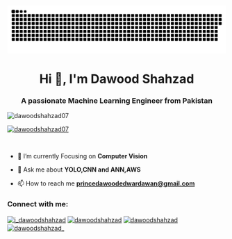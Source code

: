 ![GitHub Snake](github-snake.svg)

<h1 align="center">Hi 👋, I'm Dawood Shahzad</h1>
<h3 align="center">A passionate Machine Learning Engineer from Pakistan</h3>

<p align="left"> <img src="https://komarev.com/ghpvc/?username=dawoodshahzad07&label=Profile%20views&color=0e75b6&style=flat" alt="dawoodshahzad07" /> </p>

<p align="left"> <a href="https://github.com/ryo-ma/github-profile-trophy"><img src="https://github-profile-trophy.vercel.app/?username=dawoodshahzad07" alt="dawoodshahzad07" /></a> </p>

<p align="left"> <a href="https://twitter.com/" target="blank"><img src="https://img.shields.io/twitter/follow/?logo=twitter&style=for-the-badge" alt="" /></a> </p>

- 🌱 I’m currently Focusing on **Computer Vision**

- 💬 Ask me about **YOLO,CNN and ANN,AWS**

- 📫 How to reach me **princedawoodedwardawan@gmail.com**

<h3 align="left">Connect with me:</h3>
<p align="left">
<a href="https://twitter.com/" target="blank"><img align="center" src="https://raw.githubusercontent.com/rahuldkjain/github-profile-readme-generator/master/src/images/icons/Social/twitter.svg" alt="i_dawoodshahzad" height="30" width="40" /></a>
<a href="https://www.linkedin.com/in/dawood-shahzad-130508187" target="blank"><img align="center" src="https://raw.githubusercontent.com/rahuldkjain/github-profile-readme-generator/master/src/images/icons/Social/linked-in-alt.svg" alt="dawoodshahzad" height="30" width="40" /></a>
<a href="https://fb.com/dawoodshahzad" target="blank"><img align="center" src="https://raw.githubusercontent.com/rahuldkjain/github-profile-readme-generator/master/src/images/icons/Social/facebook.svg" alt="dawoodshahzad" height="30" width="40" /></a>
<a href="https://instagram.com/__dawid.exe__" target="blank"><img align="center" src="https://raw.githubusercontent.com/rahuldkjain/github-profile-readme-generator/master/src/images/icons/Social/instagram.svg" alt="dawoodshahzad_" height="30" width="40" /></a>
</p>






